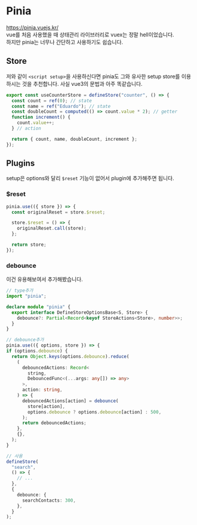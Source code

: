 # Pinia

https://pinia.vuejs.kr/<br/>
vue를 처음 사용했을 때 상태관리 라이브러리로 vuex는 정말 hell이었습니다.  
하지만 pinia는 너무나 간단하고 사용하기도 쉽습니다.

## Store

저와 같이 `<script setup>`을 사용하신다면 pinia도 그와 유사한 setup store를 이용하시는 것을 추천합니다. 사실 vue3의 문법과 아주 똑같습니다.

```typescript
export const useCounterStore = defineStore("counter", () => {
  const count = ref(0); // state
  const name = ref("Eduardo"); // state
  const doubleCount = computed(() => count.value * 2); // getter
  function increment() {
    count.value++;
  } // action

  return { count, name, doubleCount, increment };
});
```

## Plugins

setup은 options와 달리 `$reset` 기능이 없어서 plugin에 추가해주면 됩니다.

### $reset

```typescript
pinia.use(({ store }) => {
  const originalReset = store.$reset;

  store.$reset = () => {
    originalReset.call(store);
  };

  return store;
});
```

### debounce

이건 유용해보여서 추가해봤습니다.

```typescript
// type추가
import "pinia";

declare module "pinia" {
  export interface DefineStoreOptionsBase<S, Store> {
    debounce?: Partial<Record<keyof StoreActions<Store>, number>>;
  }
}
```

```typescript
// debounce추가
pinia.use(({ options, store }) => {
if (options.debounce) {
  return Object.keys(options.debounce).reduce(
    (
      debouncedActions: Record<
        string,
        DebouncedFunc<(...args: any[]) => any>
      >,
      action: string,
    ) => {
      debouncedActions[action] = debounce(
        store[action],
        options.debounce ? options.debounce[action] : 500,
      );
      return debouncedActions;
    },
    {},
  );
}
```

```typescript
// 사용
defineStore(
  "search",
  () => {
    // ...
  },
  {
    debounce: {
      searchContacts: 300,
    },
  }
);
```
